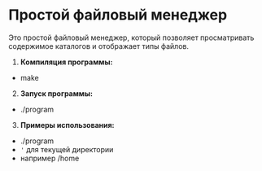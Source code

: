 # Простой файловый менеджер

Это простой файловый менеджер, который позволяет просматривать содержимое каталогов и отображает типы файлов.

1. **Компиляция программы:**
- make

2. **Запуск программы:**
- ./program 

3. **Примеры использования:**
- ./program
- `'` для текущей директории
- например /home